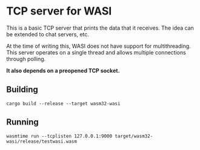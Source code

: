 # TCP server for WASI

This is a basic TCP server that prints the data that it receives. The idea can be extended to chat servers, etc.

At the time of writing this, WASI does not have support for multithreading. This server operates on a single thread and allows multiple connections through polling.

**It also depends on a preopened TCP socket.**

## Building

```
cargo build --release --target wasm32-wasi
```

## Running

```
wasmtime run --tcplisten 127.0.0.1:9000 target/wasm32-wasi/release/testwasi.wasm
```